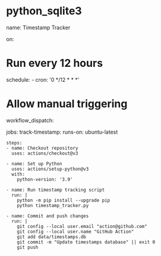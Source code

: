 # python_sqlite3


name: Timestamp Tracker

on:
  # Run every 12 hours
  schedule:
    - cron: '0 */12 * * *'
  
  # Allow manual triggering
  workflow_dispatch:

jobs:
  track-timestamp:
    runs-on: ubuntu-latest
    
    steps:
    - name: Checkout repository
      uses: actions/checkout@v3
    
    - name: Set up Python
      uses: actions/setup-python@v3
      with:
        python-version: '3.9'
    
    - name: Run timestamp tracking script
      run: |
        python -m pip install --upgrade pip
        python timestamp_tracker.py
    
    - name: Commit and push changes
      run: |
        git config --local user.email "action@github.com"
        git config --local user.name "GitHub Action"
        git add data/timestamps.db
        git commit -m "Update timestamps database" || exit 0
        git push